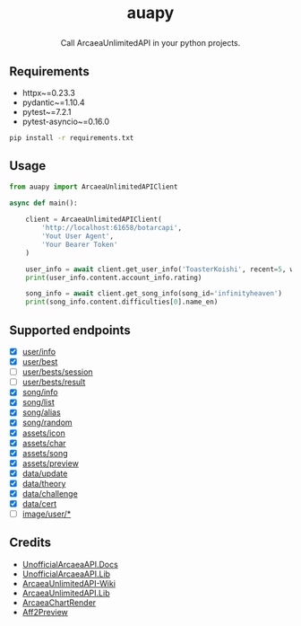 # <p align="center">auapy
<p align="center">Call ArcaeaUnlimitedAPI in your python projects.

## Requirements

 - httpx~=0.23.3
 - pydantic~=1.10.4
 - pytest~=7.2.1
 - pytest-asyncio~=0.16.0

```bash
pip install -r requirements.txt
```

## Usage

```python
from auapy import ArcaeaUnlimitedAPIClient

async def main():
    
    client = ArcaeaUnlimitedAPIClient(
        'http://localhost:61658/botarcapi',
        'Yout User Agent',
        'Your Bearer Token'
    )

    user_info = await client.get_user_info('ToasterKoishi', recent=5, withsonginfo=True)
    print(user_info.content.account_info.rating)

    song_info = await client.get_song_info(song_id='infinityheaven')
    print(song_info.content.difficulties[0].name_en)
```


## Supported endpoints

- [x] [user/info](https://github.com/Arcaea-Infinity/UnofficialArcaeaAPI.Docs/blob/main/user/info.md)
- [x] [user/best](https://github.com/Arcaea-Infinity/UnofficialArcaeaAPI.Docs/blob/main/user/best.md)
- [ ] [user/bests/session](https://github.com/Arcaea-Infinity/UnofficialArcaeaAPI.Docs/blob/main/user/bests/session.md)
- [ ] [user/bests/result](https://github.com/Arcaea-Infinity/UnofficialArcaeaAPI.Docs/blob/main/user/bests/result.md)
- [x] [song/info](https://github.com/Arcaea-Infinity/UnofficialArcaeaAPI.Docs/blob/main/song/info.md)
- [x] [song/list](https://github.com/Arcaea-Infinity/UnofficialArcaeaAPI.Docs/blob/main/song/list.md)
- [x] [song/alias](https://github.com/Arcaea-Infinity/UnofficialArcaeaAPI.Docs/blob/main/song/alias.md)
- [x] [song/random](https://github.com/Arcaea-Infinity/UnofficialArcaeaAPI.Docs/blob/main/song/random.md)
- [x] [assets/icon](https://github.com/Arcaea-Infinity/UnofficialArcaeaAPI.Docs/blob/main/assets/icon.md)
- [x] [assets/char](https://github.com/Arcaea-Infinity/UnofficialArcaeaAPI.Docs/blob/main/assets/char.md)
- [x] [assets/song](https://github.com/Arcaea-Infinity/UnofficialArcaeaAPI.Docs/blob/main/assets/song.md)
- [x] [assets/preview](https://github.com/Arcaea-Infinity/UnofficialArcaeaAPI.Docs/blob/main/assets/preview.md)
- [x] [data/update](https://github.com/Arcaea-Infinity/UnofficialArcaeaAPI.Docs/blob/main/data/update.md)
- [x] [data/theory](https://github.com/Arcaea-Infinity/UnofficialArcaeaAPI.Docs/blob/main/data/theory.md)
- [x] [data/challenge](https://github.com/Arcaea-Infinity/UnofficialArcaeaAPI.Docs/blob/main/data/challenge.md)
- [x] [data/cert](https://github.com/Arcaea-Infinity/UnofficialArcaeaAPI.Docs/blob/main/data/cert.md)
- [ ] [image/user/*](https://github.com/Arcaea-Infinity/UnofficialArcaeaAPI.Docs/blob/main/image/user.md)

## Credits

 - [UnofficialArcaeaAPI.Docs](https://github.com/Arcaea-Infinity/UnofficialArcaeaAPI.Docs)
 - [UnofficialArcaeaAPI.Lib](https://github.com/Arcaea-Infinity/UnofficialArcaeaAPI.Lib)
 - [ArcaeaUnlimitedAPI-Wiki](https://github.com/Arcaea-Infinity/ArcaeaUnlimitedAPI-Wiki)
 - [ArcaeaUnlimitedAPI.Lib](https://github.com/Arcaea-Infinity/ArcaeaUnlimitedAPI.Lib)
 - [ArcaeaChartRender](https://github.com/Arcaea-Infinity/ArcaeaChartRender)
 - [Aff2Preview](https://github.com/Arcaea-Infinity/Aff2Preview)

